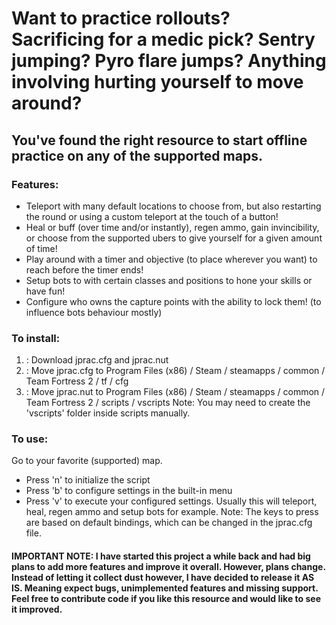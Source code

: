 # Want to practice rollouts? Sacrificing for a medic pick? Sentry jumping? Pyro flare jumps? Anything involving hurting yourself to move around? 
## You've found the right resource to start offline practice on any of the supported maps.

### Features:
- Teleport with many default locations to choose from, but also restarting the round or using a custom teleport at the touch of a button!
- Heal or buff (over time and/or instantly), regen ammo, gain invincibility, or choose from the supported ubers to give yourself for a given amount of time!
- Play around with a timer and objective (to place wherever you want) to reach before the timer ends!
- Setup bots to with certain classes and positions to hone your skills or have fun!
- Configure who owns the capture points with the ability to lock them! (to influence bots behaviour mostly)




### To install:

1. : Download jprac.cfg and jprac.nut
2. : Move jprac.cfg to Program Files (x86) / Steam / steamapps / common / Team Fortress 2 / tf / cfg
3. : Move jprac.nut to Program Files (x86) / Steam / steamapps / common / Team Fortress 2 / scripts / vscripts
    Note: You may need to create the 'vscripts' folder inside scripts manually.

### To use:

Go to your favorite (supported) map.
- Press 'n' to initialize the script
- Press 'b' to configure settings in the built-in menu
- Press 'v' to execute your configured settings. Usually this will teleport, heal, regen ammo and setup bots for example.
Note: The keys to press are based on default bindings, which can be changed in the jprac.cfg file.

#### IMPORTANT NOTE:  I have started this project a while back and had big plans to add more features and improve it overall. However, plans change. Instead of letting it collect dust however, I have decided to release it AS IS. Meaning expect bugs, unimplemented features and missing support. Feel free to contribute code if you like this resource and would like to see it improved.

